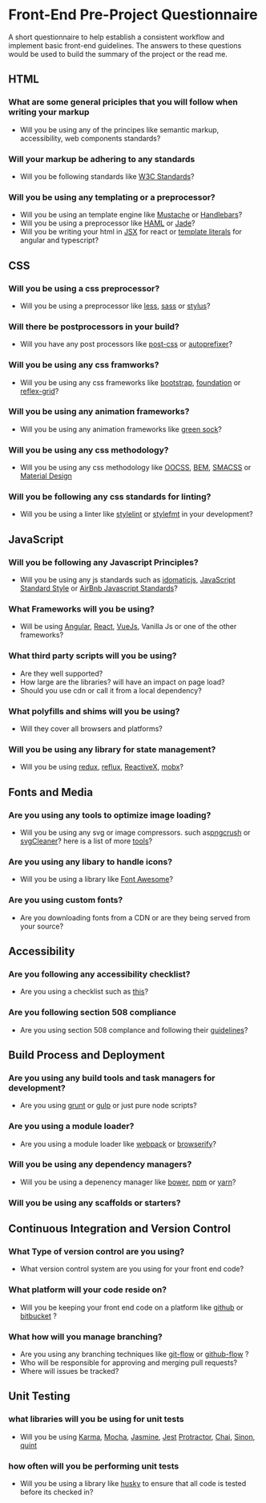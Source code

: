# Front-End Pre-Project Questionnaire
A short questionnaire to help establish a consistent workflow and implement basic front-end guidelines. The answers to these questions would be used to build the summary of the project or the read me.


## HTML
### What are some general priciples that you will follow when writing your markup
- Will you be using any of the principes like semantic markup, accessibility, web components standards?

### Will your markup be adhering to any standards
- Will you be following standards like [W3C Standards](https://www.w3.org/standards/)?
### Will you be using any templating or a preprocessor?
- Will you be using an template engine like [Mustache](https://mustache.github.io/) or [Handlebars](http://handlebarsjs.com/)?
- Will you be using a preprocessor like [HAML](http://haml.info/) or [Jade](https://www.npmjs.com/package/jade)?
- Will you be writing your html in [JSX](https://facebook.github.io/react/docs/introducing-jsx.html) for react or [template literals](https://developer.mozilla.org/en-US/docs/Web/JavaScript/Reference/Template_literals) for angular and typescript?


## CSS
### Will you be using a css preprocessor? 
- Will you be using a preprocessor like [less](http://lesscss.org/), [sass](http://sass-lang.com/) or [stylus](http://stylus-lang.com/)?
### Will there be postprocessors in your build?
- Will you have any post processors like [post-css](http://postcss.org/) or [autoprefixer](https://autoprefixer.github.io/)?
### Will you be using any css framworks?
- Will you be using any css frameworks like [bootstrap](http://getbootstrap.com/), [foundation](http://foundation.zurb.com/) or [reflex-grid](http://leejordan.github.io/reflex/docs/)?
### Will you be using any animation frameworks?
- Will you be using any animation frameworks like [green sock](https://greensock.com/)?
### Will you be using any css methodology?
- Will you be using any css methodology like [OOCSS](https://github.com/stubbornella/oocss/wiki), [BEM](http://getbem.com/), [SMACSS](https://smacss.com/) or [Material Design](https://material.io/guidelines/)
### Will you be following any css standards for linting?
- Will you be using a linter like [stylelint](https://github.com/stylelint/stylelint) or [stylefmt](https://github.com/morishitter/stylefmt) in your development?

## JavaScript
### Will you be following any Javascript Principles?
- Will you be using any js standards such as [idomaticjs](https://github.com/rwaldron/idiomatic.js/), [JavaScript Standard Style](https://standardjs.com/) or [AirBnb Javascript Standards](https://github.com/airbnb/javascript)?
### What Frameworks will you be using?
- Will be using [Angular](https://angular.io/), [React](https://facebook.github.io/react/), [VueJs](https://vuejs.org/), Vanilla Js or one of the other frameworks?
### What third party scripts will you be using?
- Are they well supported?
- How large are the libraries? will have an impact on page load?
- Should you use cdn or call it from a local dependency?
### What polyfills and shims will you be using?
- Will they cover all browsers and platforms?
### Will you be using any library for state management?
- Will you be using [redux](http://redux.js.org/), [reflux](https://github.com/reflux/refluxjs), [ReactiveX](http://reactivex.io/), [mobx](https://github.com/mobxjs/mobx)?

## Fonts and Media
### Are you using any tools to optimize image loading?
- Will you be using any svg or image compressors. such as[pngcrush](https://pmt.sourceforge.io/pngcrush/) or [svgCleaner](https://github.com/RazrFalcon/svgcleaner)? here is a list of more [tools](https://addyosmani.com/blog/image-optimization-tools/)?
### Are you using any libary to handle icons?
- Will you be using a library like [Font Awesome](http://fontawesome.io/)?
### Are you using custom fonts?
- Are you downloading fonts from a CDN or are they being served from your source?

## Accessibility
### Are you following any accessibility checklist? 
- Are you using a checklist such as [this](http://a11yproject.com/checklist.html)?
### Are you following section 508 compliance
- Are you using section 508 complance and following their [guidelines](https://www.section508.gov/content/build/website-accessibility-improvement)?

## Build Process and Deployment
### Are you using any build tools and task managers for development?
- Are you using [grunt](https://gruntjs.com/) or [gulp](http://gulpjs.com/) or just pure node scripts?
### Are you using a module loader?
- Are you using a module loader like [webpack](https://webpack.github.io/) or [browserify](http://browserify.org/)?
### Will you be using any dependency managers?
- Will you be using a depenency manager like [bower](https://bower.io/), [npm](https://www.npmjs.com/) or [yarn](https://yarnpkg.com/en/)? 
### Will you be using any scaffolds or starters?


## Continuous Integration and Version Control
### What Type of version control are you using?
- What version control system are you using for your front end code?
### What platform will your code reside on?
- Will you be keeping your front end code on a platform like [github](https://github.com/) or [bitbucket](https://bitbucket.org/) ?
### What how will you manage branching?
- Are you using any branching techniques like [git-flow](https://github.com/nvie/gitflow) or [github-flow](http://scottchacon.com/2011/08/31/github-flow.html) ?
- Who will be responsible for approving and merging pull requests? 
- Where will issues be tracked?

## Unit Testing
### what libraries will you be using for unit tests
- Will you be using [Karma](https://karma-runner.github.io/1.0/index.html), [Mocha](https://mochajs.org/), [Jasmine](https://jasmine.github.io/), [Jest](https://facebook.github.io/jest/) [Protractor](http://www.protractortest.org/#/), [Chai](http://chaijs.com/), [Sinon](http://sinonjs.org/), [quint](https://qunitjs.com/)
### how often will you be performing unit tests
- Will you be using a library like [husky](https://github.com/typicode/husky) to ensure that all code is tested before its checked in? 

